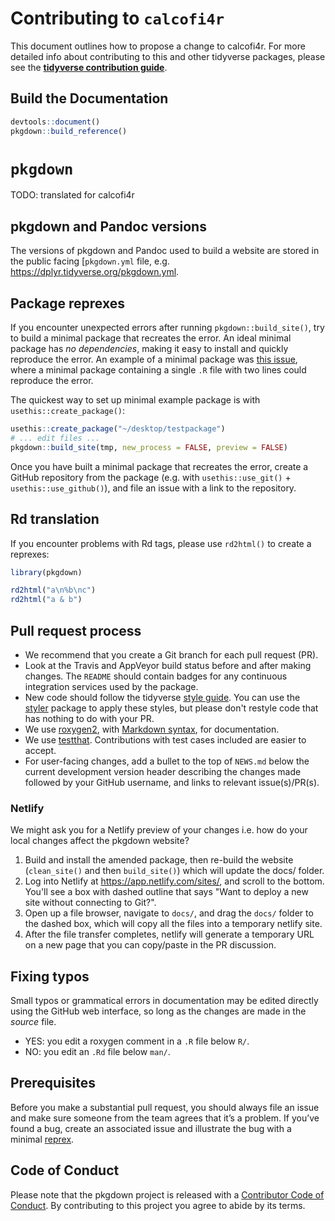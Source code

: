 # Contributing to `calcofi4r`

This document outlines how to propose a change to calcofi4r. For more detailed
info about contributing to this and other tidyverse packages, please see the
[**tidyverse contribution guide**](https://rstd.io/tidy-contrib).


## Build the Documentation

```r
devtools::document()
pkgdown::build_reference()
```

# `pkgdown`

TODO: translated for calcofi4r

## pkgdown and Pandoc versions

The versions of pkgdown and Pandoc used to build a website are stored in the 
public facing [`pkgdown.yml` file, e.g. <https://dplyr.tidyverse.org/pkgdown.yml>.

## Package reprexes

If you encounter unexpected errors after running `pkgdown::build_site()`, try
to build a minimal package that recreates the error. An ideal minimal package has
*no dependencies*, making it easy to install and quickly reproduce the error. An
example of a minimal package was [this issue](https://github.com/r-lib/pkgdown/issues/720#issuecomment-397606145),
where a minimal package containing a single `.R` file with two lines could reproduce
the error.

The quickest way to set up minimal example package is with `usethis::create_package()`:

```R
usethis::create_package("~/desktop/testpackage")
# ... edit files ...
pkgdown::build_site(tmp, new_process = FALSE, preview = FALSE)
```

Once you have built a minimal package that recreates the error, create a GitHub
repository from the package (e.g. with `usethis::use_git()` + `usethis::use_github()`), and file an issue with a link to the repository.

## Rd translation

If you encounter problems with Rd tags, please use `rd2html()` to create a reprexes:

```R
library(pkgdown)

rd2html("a\n%b\nc")
rd2html("a & b")
```

## Pull request process

*  We recommend that you create a Git branch for each pull request (PR).  
*  Look at the Travis and AppVeyor build status before and after making changes.
The `README` should contain badges for any continuous integration services used
by the package.  
*  New code should follow the tidyverse [style guide](http://style.tidyverse.org).
You can use the [styler](https://CRAN.R-project.org/package=styler) package to
apply these styles, but please don't restyle code that has nothing to do with 
your PR.  
*  We use [roxygen2](https://cran.r-project.org/package=roxygen2), with
[Markdown syntax](https://roxygen2.r-lib.org/articles/rd-formatting.html), 
for documentation.  
*  We use [testthat](https://cran.r-project.org/package=testthat). Contributions
with test cases included are easier to accept.  
*  For user-facing changes, add a bullet to the top of `NEWS.md` below the
current development version header describing the changes made followed by your
GitHub username, and links to relevant issue(s)/PR(s).

### Netlify

We might ask you for a Netlify preview of your changes i.e. how do your local changes affect the pkgdown website?

1. Build and install the amended package, then re-build the website (`clean_site()` and then `build_site()`) which will update the docs/ folder.
1. Log into Netlify at https://app.netlify.com/sites/, and scroll to the bottom. You'll see a box with dashed outline that says "Want to deploy a new site without connecting to Git?".
1. Open up a file browser, navigate to `docs/`, and drag the `docs/` folder to the dashed box, which will copy all the files into a temporary netlify site.
1. After the file transfer completes, netlify will generate a temporary URL on a new page that you can copy/paste in the PR discussion.

## Fixing typos

Small typos or grammatical errors in documentation may be edited directly using
the GitHub web interface, so long as the changes are made in the _source_ file.

*  YES: you edit a roxygen comment in a `.R` file below `R/`.
*  NO: you edit an `.Rd` file below `man/`.

## Prerequisites

Before you make a substantial pull request, you should always file an issue and
make sure someone from the team agrees that it’s a problem. If you’ve found a
bug, create an associated issue and illustrate the bug with a minimal 
[reprex](https://www.tidyverse.org/help/#reprex).

## Code of Conduct

Please note that the pkgdown project is released with a
[Contributor Code of Conduct](CODE_OF_CONDUCT.md). By contributing to this
project you agree to abide by its terms.
